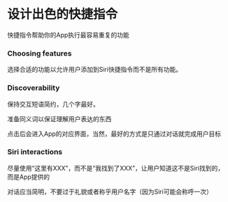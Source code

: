 # 设计出色的快捷指令

快捷指令帮助你的App执行最容易重复的功能

### Choosing features

选择合适的功能以允许用户添加到Siri快捷指令而不是所有功能。

### Discoverability

保持交互短语简约，几个字最好。

准备同义词以保证理解用户表达的东西

点击后会进入App的对应界面，当然，最好的方式是只通过对话就完成用户目标

### Siri interactions

尽量使用“这里有XXX”，而不是“我找到了XXX”，让用户知道这不是Siri找到的，而是App提供的

对话应当简明，不要过于礼貌或者称乎用户名字（因为Siri可能会称呼一次）